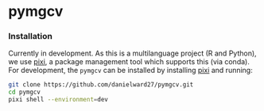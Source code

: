# pymgcv

### Installation

Currently in development. As this is a multilanguage project (R and Python), we use
[pixi](https://pixi.sh/latest/), a package management tool which supports this (via
conda). For development, the ``pymgcv`` can be installed by installing
[pixi](https://pixi.sh/latest/) and running:

```bash
git clone https://github.com/danielward27/pymgcv.git
cd pymgcv
pixi shell --environment=dev
```
